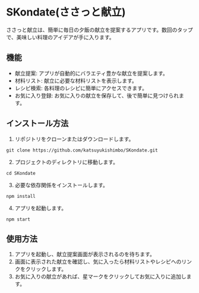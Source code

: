 # SKondate(ささっと献立)
ささっと献立は、簡単に毎日の夕飯の献立を提案するアプリです。数回のタップで、美味しい料理のアイデアが手に入ります。

## 機能
- 献立提案: アプリが自動的にバラエティ豊かな献立を提案します。
- 材料リスト: 献立に必要な材料リストを表示します。
- レシピ検索: 各料理のレシピに簡単にアクセスできます。
- お気に入り登録: お気に入りの献立を保存して、後で簡単に見つけられます。

## インストール方法
1. リポジトリをクローンまたはダウンロードします。

```
git clone https://github.com/katsuyukishimbo/SKondate.git
```

2. プロジェクトのディレクトリに移動します。

```
cd SKondate
```

3. 必要な依存関係をインストールします。

```
npm install
```

4. アプリを起動します。

```
npm start
```

## 使用方法
1. アプリを起動し、献立提案画面が表示されるのを待ちます。
2. 画面に表示された献立を確認し、気に入ったら材料リストやレシピへのリンクをクリックします。
3. お気に入りの献立があれば、星マークをクリックしてお気に入りに追加します。
